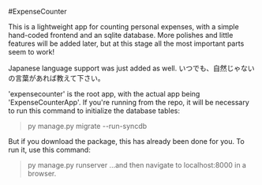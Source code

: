 #ExpenseCounter

This is a lightweight app for counting personal expenses, with a simple hand-coded frontend and an sqlite database. More polishes and little features will be added later, but at this stage all the most important parts seem to work!

Japanese language support was just added as well. いつでも、自然じゃないの言葉があれば教えて下さい。

'expensecounter' is the root app, with the actual app being 'ExpenseCounterApp'. If you're running from the repo, it will be necessary to run this command to initialize the database tables:
>py manage.py migrate --run-syncdb

But if you download the package, this has already been done for you. To run it, use this command:
>py manage.py runserver
...and then navigate to localhost:8000 in a browser.